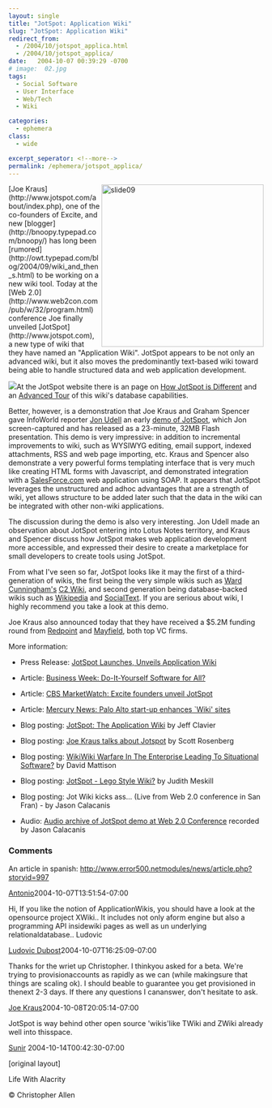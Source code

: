```yaml
---
layout: single
title: "JotSpot: Application Wiki"
slug: "JotSpot: Application Wiki"
redirect_from:
  - /2004/10/jotspot_applica.html
  - /2004/10/jotspot_applica/
date:   2004-10-07 00:39:29 -0700
# image:  02.jpg
tags: 
  - Social Software
  - User Interface
  - Web/Tech
  - Wiki

categories:
  - ephemera
class:
  - wide

excerpt_seperator: <!--more-->
permalink: /ephemera/jotspot_applica/
---
```


<img width="320px" align="right"  src="{{ site.url }}{{ site.baseurl }}/assets/images/slide09.jpg" alt="slide09"/>
[Joe Kraus](http://www.jotspot.com/about/index.php), one of the co-founders of Excite, and new [blogger](http://bnoopy.typepad.com/bnoopy/) has long been [rumored](http://owt.typepad.com/blog/2004/09/wiki_and_then_s.html) to be working on a new wiki tool. Today at the [Web 2.0](http://www.web2con.com/pub/w/32/program.html) conference Joe finally unveiled [JotSpot](http://www.jotspot.com), a new type of wiki that they have named an "Application Wiki". JotSpot appears to be not only an advanced wiki, but it also moves the predominantly text-based wiki toward being able to handle structured data and web application development.

![](http://www.jotspot.com/tours/advanced/img/slide09.jpg)At the JotSpot website there is an page on [How JotSpot is Different](http://jot.com/compare/index.php) and an [Advanced Tour](http://jot.com/tours/advanced/1.php) of this wiki's database capabilities.

Better, however, is a demonstration that Joe Kraus and Graham Spencer gave InfoWorld reporter [Jon Udell](http://weblog.infoworld.com/udell/2004/10/06.html#a1090) an early [demo of JotSpot](http://weblog.infoworld.com/udell/gems/jot.swf), which Jon screen-captured and has released as a 23-minute, 32MB Flash presentation. This demo is very impressive: in addition to incremental improvements to wiki, such as WYSIWYG editing, email support, indexed attachments, RSS and web page importing, etc. Kraus and Spencer also demonstrate a very powerful forms templating interface that is very much like creating HTML forms with Javascript, and demonstrated integration with a [SalesForce.com](http://www.salesforce.com) web application using SOAP. It appears that JotSpot leverages the unstructured and adhoc advantages that are a strength of wiki, yet allows structure to be added later such that the data in the wiki can be integrated with other non-wiki applications.

The discussion during the demo is also very interesting. Jon Udell made an observation about JotSpot entering into Lotus Notes territory, and Kraus and Spencer discuss how JotSpot makes web application development more accessible, and expressed their desire to create a marketplace for small developers to create tools using JotSpot.

From what I've seen so far, JotSpot looks like it may the first of a third-generation of wikis, the first being the very simple wikis such as [Ward Cunningham's](http://c2.com/cgi/wiki?WardCunningham) [C2 Wiki](http://c2.com/cgi/wiki), and second generation being database-backed wikis such as [Wikipedia](http://www.wikipedia.com) and [SocialText](http://www.socialtext.com). If you are serious about wiki, I highly recommend you take a look at this demo.

Joe Kraus also announced today that they have received a $5.2M funding round from [Redpoint](http://www.redpoint.com) and [Mayfield](http://mayfield.com), both top VC firms.

More information:

* Press Release: [JotSpot Launches, Unveils Application Wiki](http://www.jotspot.com/news/jotspot_launch.php)  
    
* Article: [Business Week: Do-It-Yourself Software for All?](http://www.businessweek.com/technology/content/oct2004/tc2004106_2351.htm)  
    
* Article: [CBS MarketWatch: Excite founders unveil JotSpot](http://cbs.marketwatch.com/news/story.asp?guid=%7BFA9FE472%2DE293%2D41DC%2D9B96%2D144F34463C97%7D&siteid=mktw)  
    
* Article: [Mercury News: Palo Alto start-up enhances `Wiki' sites](http://www.mercurynews.com/mld/mercurynews/business/technology/9848041.htm)  
    
* Blog posting: [JotSpot: The Application Wiki](http://softtechvc.blogs.com/software_only/2004/10/jotspot_the_app_1.html) by Jeff Clavier  
    
* Blog posting: [Joe Kraus talks about Jotspot](http://blogs.salon.com/0000014/2004/10/06.html#a686) by Scott Rosenberg  
    
* Blog posting: [WikiWiki Warfare In The Enterprise Leading To Situational Software?](http://www.davidmattison.ca/wordpress/index.php?p=801) by David Mattison  
    
* Blog posting: [JotSpot - Lego Style Wiki?](http://socialsoftware.weblogsinc.com/entry/6448891678944212/) by Judith Meskill  
    
* Blog posting: Jot Wiki kicks ass… (Live from Web 2.0 conference in San Fran) \- by Jason Calacanis  
    
* Audio: [Audio archive of JotSpot demo at Web 2.0 Conference](http://calacanis.weblogsinc.com/common/videos/jason/jot.mp3) recorded by Jason Calacanis  
    
### Comments

An article in spanish: http://www.error500.netmodules/news/article.php?storyid=997

[Antonio](http://www.error500.net)2004-10-07T13:51:54-07:00

Hi, If you like the notion of ApplicationWikis, you should have a look at the opensource project XWiki.. It includes not only aform engine but also a programming API insidewiki pages as well as un underlying relationaldatabase.. Ludovic

[Ludovic Dubost](http://www.xwiki.org)2004-10-07T16:25:09-07:00

Thanks for the wriet up Christopher. I thinkyou asked for a beta. We're trying to provisionaccounts as rapidly as we can (while makingsure that things are scaling ok). I should beable to guarantee you get provisioned in thenext 2-3 days. If there any questions I cananswer, don't hesitate to ask.

[Joe Kraus](http://www.jot.com)2004-10-08T20:05:14-07:00

JotSpot is way behind other open source 'wikis'like TWiki and ZWiki already well into thisspace.

[Sunir](http://usemod.com/cgi-bin/mb.plSunirShah) 2004-10-14T00:42:30-07:00

[original layout]
    
<!-- [Social Software](/tags/social-software/) [User Interface](/tags/user-interface/) [Web/Tech](/tags/web/tech/) [Wiki](/tags/wiki/) [JotSpot](/tags/jotspot/) [Joe Kraus](/tags/joe-kraus/) [wiki](/tags/wiki/) [jon udell](/tags/jon-udell/) [demo](/tags/demo/) [application development](/tags/application-development/) [Javascript](/tags/javascript/) [SOAP](/tags/soap/) -->

Life With Alacrity

© Christopher Allen